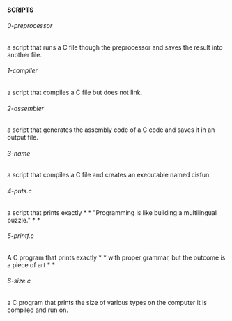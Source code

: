 #### SCRIPTS

###### 0-preprocessor
a script that runs a C file though the preprocessor and saves the result into another file.

###### 1-compiler
a script that compiles a C file but does not link.

###### 2-assembler
a script that generates the assembly code of a C code and saves it in an output file.

###### 3-name
a script that compiles a C file and creates an executable named cisfun.

###### 4-puts.c
a script that prints exactly * * "Programming is like building a multilingual puzzle." * *

###### 5-printf.c
A C program that prints exactly * * with proper grammar, but the outcome is a piece of art * *

###### 6-size.c
a C program that prints the size of various types on the computer it is compiled and run on.
